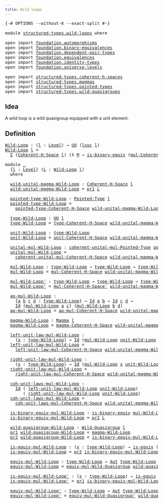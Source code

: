 ```yaml
---
title: Wild loops
---
```


<pre class="Agda"><a id="36" class="Symbol">{-#</a> <a id="40" class="Keyword">OPTIONS</a> <a id="48" class="Pragma">--without-K</a> <a id="60" class="Pragma">--exact-split</a> <a id="74" class="Symbol">#-}</a>

<a id="79" class="Keyword">module</a> <a id="86" href="structured-types.wild-loops.html" class="Module">structured-types.wild-loops</a> <a id="114" class="Keyword">where</a>

<a id="121" class="Keyword">open</a> <a id="126" class="Keyword">import</a> <a id="133" href="foundation.automorphisms.html" class="Module">foundation.automorphisms</a>
<a id="158" class="Keyword">open</a> <a id="163" class="Keyword">import</a> <a id="170" href="foundation.binary-equivalences.html" class="Module">foundation.binary-equivalences</a>
<a id="201" class="Keyword">open</a> <a id="206" class="Keyword">import</a> <a id="213" href="foundation.dependent-pair-types.html" class="Module">foundation.dependent-pair-types</a>
<a id="245" class="Keyword">open</a> <a id="250" class="Keyword">import</a> <a id="257" href="foundation.equivalences.html" class="Module">foundation.equivalences</a>
<a id="281" class="Keyword">open</a> <a id="286" class="Keyword">import</a> <a id="293" href="foundation.identity-types.html" class="Module">foundation.identity-types</a>
<a id="319" class="Keyword">open</a> <a id="324" class="Keyword">import</a> <a id="331" href="foundation.universe-levels.html" class="Module">foundation.universe-levels</a>

<a id="359" class="Keyword">open</a> <a id="364" class="Keyword">import</a> <a id="371" href="structured-types.coherent-h-spaces.html" class="Module">structured-types.coherent-h-spaces</a>
<a id="406" class="Keyword">open</a> <a id="411" class="Keyword">import</a> <a id="418" href="structured-types.magmas.html" class="Module">structured-types.magmas</a>
<a id="442" class="Keyword">open</a> <a id="447" class="Keyword">import</a> <a id="454" href="structured-types.pointed-types.html" class="Module">structured-types.pointed-types</a>
<a id="485" class="Keyword">open</a> <a id="490" class="Keyword">import</a> <a id="497" href="structured-types.wild-quasigroups.html" class="Module">structured-types.wild-quasigroups</a>
</pre>
## Idea

A wild loop is a wild quasigroup equipped with a unit element.

## Definition

<pre class="Agda"><a id="Wild-Loop"></a><a id="632" href="structured-types.wild-loops.html#632" class="Function">Wild-Loop</a> <a id="642" class="Symbol">:</a> <a id="644" class="Symbol">(</a><a id="645" href="structured-types.wild-loops.html#645" class="Bound">l</a> <a id="647" class="Symbol">:</a> <a id="649" href="Agda.Primitive.html#597" class="Postulate">Level</a><a id="654" class="Symbol">)</a> <a id="656" class="Symbol">→</a> <a id="658" href="foundation-core.universe-levels.html#235" class="Primitive">UU</a> <a id="661" class="Symbol">(</a><a id="662" href="Agda.Primitive.html#780" class="Primitive">lsuc</a> <a id="667" href="structured-types.wild-loops.html#645" class="Bound">l</a><a id="668" class="Symbol">)</a>
<a id="670" href="structured-types.wild-loops.html#632" class="Function">Wild-Loop</a> <a id="680" href="structured-types.wild-loops.html#680" class="Bound">l</a> <a id="682" class="Symbol">=</a>
  <a id="686" href="foundation-core.dependent-pair-types.html#515" class="Record">Σ</a> <a id="688" class="Symbol">(</a><a id="689" href="structured-types.coherent-h-spaces.html#1828" class="Function">Coherent-H-Space</a> <a id="706" href="structured-types.wild-loops.html#680" class="Bound">l</a><a id="707" class="Symbol">)</a> <a id="709" class="Symbol">(λ</a> <a id="712" href="structured-types.wild-loops.html#712" class="Bound">M</a> <a id="714" class="Symbol">→</a> <a id="716" href="foundation.binary-equivalences.html#961" class="Function">is-binary-equiv</a> <a id="732" class="Symbol">(</a><a id="733" href="structured-types.coherent-h-spaces.html#2484" class="Function">mul-Coherent-H-Space</a> <a id="754" href="structured-types.wild-loops.html#712" class="Bound">M</a><a id="755" class="Symbol">))</a>

<a id="759" class="Keyword">module</a> <a id="766" href="structured-types.wild-loops.html#766" class="Module">_</a>
  <a id="770" class="Symbol">{</a><a id="771" href="structured-types.wild-loops.html#771" class="Bound">l</a> <a id="773" class="Symbol">:</a> <a id="775" href="Agda.Primitive.html#597" class="Postulate">Level</a><a id="780" class="Symbol">}</a> <a id="782" class="Symbol">(</a><a id="783" href="structured-types.wild-loops.html#783" class="Bound">L</a> <a id="785" class="Symbol">:</a> <a id="787" href="structured-types.wild-loops.html#632" class="Function">Wild-Loop</a> <a id="797" href="structured-types.wild-loops.html#771" class="Bound">l</a><a id="798" class="Symbol">)</a>
  <a id="802" class="Keyword">where</a>

  <a id="811" href="structured-types.wild-loops.html#811" class="Function">wild-unital-magma-Wild-Loop</a> <a id="839" class="Symbol">:</a> <a id="841" href="structured-types.coherent-h-spaces.html#1828" class="Function">Coherent-H-Space</a> <a id="858" href="structured-types.wild-loops.html#771" class="Bound">l</a>
  <a id="862" href="structured-types.wild-loops.html#811" class="Function">wild-unital-magma-Wild-Loop</a> <a id="890" class="Symbol">=</a> <a id="892" href="foundation-core.dependent-pair-types.html#605" class="Field">pr1</a> <a id="896" href="structured-types.wild-loops.html#783" class="Bound">L</a>

  <a id="901" href="structured-types.wild-loops.html#901" class="Function">pointed-type-Wild-Loop</a> <a id="924" class="Symbol">:</a> <a id="926" href="structured-types.pointed-types.html#383" class="Function">Pointed-Type</a> <a id="939" href="structured-types.wild-loops.html#771" class="Bound">l</a>
  <a id="943" href="structured-types.wild-loops.html#901" class="Function">pointed-type-Wild-Loop</a> <a id="966" class="Symbol">=</a>
    <a id="972" href="structured-types.coherent-h-spaces.html#2009" class="Function">pointed-type-Coherent-H-Space</a> <a id="1002" href="structured-types.wild-loops.html#811" class="Function">wild-unital-magma-Wild-Loop</a>

  <a id="1033" href="structured-types.wild-loops.html#1033" class="Function">type-Wild-Loop</a> <a id="1048" class="Symbol">:</a> <a id="1050" href="foundation-core.universe-levels.html#235" class="Primitive">UU</a> <a id="1053" href="structured-types.wild-loops.html#771" class="Bound">l</a>
  <a id="1057" href="structured-types.wild-loops.html#1033" class="Function">type-Wild-Loop</a> <a id="1072" class="Symbol">=</a> <a id="1074" href="structured-types.coherent-h-spaces.html#2101" class="Function">type-Coherent-H-Space</a> <a id="1096" href="structured-types.wild-loops.html#811" class="Function">wild-unital-magma-Wild-Loop</a>

  <a id="1127" href="structured-types.wild-loops.html#1127" class="Function">unit-Wild-Loop</a> <a id="1142" class="Symbol">:</a> <a id="1144" href="structured-types.wild-loops.html#1033" class="Function">type-Wild-Loop</a>
  <a id="1161" href="structured-types.wild-loops.html#1127" class="Function">unit-Wild-Loop</a> <a id="1176" class="Symbol">=</a> <a id="1178" href="structured-types.coherent-h-spaces.html#2207" class="Function">unit-Coherent-H-Space</a> <a id="1200" href="structured-types.wild-loops.html#811" class="Function">wild-unital-magma-Wild-Loop</a>

  <a id="1231" href="structured-types.wild-loops.html#1231" class="Function">unital-mul-Wild-Loop</a> <a id="1252" class="Symbol">:</a> <a id="1254" href="structured-types.coherent-h-spaces.html#1566" class="Function">coherent-unital-mul-Pointed-Type</a> <a id="1287" href="structured-types.wild-loops.html#901" class="Function">pointed-type-Wild-Loop</a>
  <a id="1312" href="structured-types.wild-loops.html#1231" class="Function">unital-mul-Wild-Loop</a> <a id="1333" class="Symbol">=</a>
    <a id="1339" href="structured-types.coherent-h-spaces.html#2328" class="Function">coherent-unital-mul-Coherent-H-Space</a> <a id="1376" href="structured-types.wild-loops.html#811" class="Function">wild-unital-magma-Wild-Loop</a>

  <a id="1407" href="structured-types.wild-loops.html#1407" class="Function">mul-Wild-Loop</a> <a id="1421" class="Symbol">:</a> <a id="1423" href="structured-types.wild-loops.html#1033" class="Function">type-Wild-Loop</a> <a id="1438" class="Symbol">→</a> <a id="1440" href="structured-types.wild-loops.html#1033" class="Function">type-Wild-Loop</a> <a id="1455" class="Symbol">→</a> <a id="1457" href="structured-types.wild-loops.html#1033" class="Function">type-Wild-Loop</a>
  <a id="1474" href="structured-types.wild-loops.html#1407" class="Function">mul-Wild-Loop</a> <a id="1488" class="Symbol">=</a> <a id="1490" href="structured-types.coherent-h-spaces.html#2484" class="Function">mul-Coherent-H-Space</a> <a id="1511" href="structured-types.wild-loops.html#811" class="Function">wild-unital-magma-Wild-Loop</a>

  <a id="1542" href="structured-types.wild-loops.html#1542" class="Function">mul-Wild-Loop&#39;</a> <a id="1557" class="Symbol">:</a> <a id="1559" href="structured-types.wild-loops.html#1033" class="Function">type-Wild-Loop</a> <a id="1574" class="Symbol">→</a> <a id="1576" href="structured-types.wild-loops.html#1033" class="Function">type-Wild-Loop</a> <a id="1591" class="Symbol">→</a> <a id="1593" href="structured-types.wild-loops.html#1033" class="Function">type-Wild-Loop</a>
  <a id="1610" href="structured-types.wild-loops.html#1542" class="Function">mul-Wild-Loop&#39;</a> <a id="1625" class="Symbol">=</a> <a id="1627" href="structured-types.coherent-h-spaces.html#2650" class="Function">mul-Coherent-H-Space&#39;</a> <a id="1649" href="structured-types.wild-loops.html#811" class="Function">wild-unital-magma-Wild-Loop</a>

  <a id="1680" href="structured-types.wild-loops.html#1680" class="Function">ap-mul-Wild-Loop</a> <a id="1697" class="Symbol">:</a>
    <a id="1703" class="Symbol">{</a><a id="1704" href="structured-types.wild-loops.html#1704" class="Bound">a</a> <a id="1706" href="structured-types.wild-loops.html#1706" class="Bound">b</a> <a id="1708" href="structured-types.wild-loops.html#1708" class="Bound">c</a> <a id="1710" href="structured-types.wild-loops.html#1710" class="Bound">d</a> <a id="1712" class="Symbol">:</a> <a id="1714" href="structured-types.wild-loops.html#1033" class="Function">type-Wild-Loop</a><a id="1728" class="Symbol">}</a> <a id="1730" class="Symbol">→</a> <a id="1732" href="foundation-core.identity-types.html#1767" class="Datatype">Id</a> <a id="1735" href="structured-types.wild-loops.html#1704" class="Bound">a</a> <a id="1737" href="structured-types.wild-loops.html#1706" class="Bound">b</a> <a id="1739" class="Symbol">→</a> <a id="1741" href="foundation-core.identity-types.html#1767" class="Datatype">Id</a> <a id="1744" href="structured-types.wild-loops.html#1708" class="Bound">c</a> <a id="1746" href="structured-types.wild-loops.html#1710" class="Bound">d</a> <a id="1748" class="Symbol">→</a>
    <a id="1754" href="foundation-core.identity-types.html#1767" class="Datatype">Id</a> <a id="1757" class="Symbol">(</a><a id="1758" href="structured-types.wild-loops.html#1407" class="Function">mul-Wild-Loop</a> <a id="1772" href="structured-types.wild-loops.html#1704" class="Bound">a</a> <a id="1774" href="structured-types.wild-loops.html#1708" class="Bound">c</a><a id="1775" class="Symbol">)</a> <a id="1777" class="Symbol">(</a><a id="1778" href="structured-types.wild-loops.html#1407" class="Function">mul-Wild-Loop</a> <a id="1792" href="structured-types.wild-loops.html#1706" class="Bound">b</a> <a id="1794" href="structured-types.wild-loops.html#1710" class="Bound">d</a><a id="1795" class="Symbol">)</a>
  <a id="1799" href="structured-types.wild-loops.html#1680" class="Function">ap-mul-Wild-Loop</a> <a id="1816" class="Symbol">=</a> <a id="1818" href="structured-types.coherent-h-spaces.html#2806" class="Function">ap-mul-Coherent-H-Space</a> <a id="1842" href="structured-types.wild-loops.html#811" class="Function">wild-unital-magma-Wild-Loop</a>

  <a id="1873" href="structured-types.wild-loops.html#1873" class="Function">magma-Wild-Loop</a> <a id="1889" class="Symbol">:</a> <a id="1891" href="structured-types.magmas.html#802" class="Function">Magma</a> <a id="1897" href="structured-types.wild-loops.html#771" class="Bound">l</a>
  <a id="1901" href="structured-types.wild-loops.html#1873" class="Function">magma-Wild-Loop</a> <a id="1917" class="Symbol">=</a> <a id="1919" href="structured-types.coherent-h-spaces.html#3021" class="Function">magma-Coherent-H-Space</a> <a id="1942" href="structured-types.wild-loops.html#811" class="Function">wild-unital-magma-Wild-Loop</a>

  <a id="1973" href="structured-types.wild-loops.html#1973" class="Function">left-unit-law-mul-Wild-Loop</a> <a id="2001" class="Symbol">:</a>
    <a id="2007" class="Symbol">(</a><a id="2008" href="structured-types.wild-loops.html#2008" class="Bound">x</a> <a id="2010" class="Symbol">:</a> <a id="2012" href="structured-types.wild-loops.html#1033" class="Function">type-Wild-Loop</a><a id="2026" class="Symbol">)</a> <a id="2028" class="Symbol">→</a> <a id="2030" href="foundation-core.identity-types.html#1767" class="Datatype">Id</a> <a id="2033" class="Symbol">(</a><a id="2034" href="structured-types.wild-loops.html#1407" class="Function">mul-Wild-Loop</a> <a id="2048" href="structured-types.wild-loops.html#1127" class="Function">unit-Wild-Loop</a> <a id="2063" href="structured-types.wild-loops.html#2008" class="Bound">x</a><a id="2064" class="Symbol">)</a> <a id="2066" href="structured-types.wild-loops.html#2008" class="Bound">x</a>
  <a id="2070" href="structured-types.wild-loops.html#1973" class="Function">left-unit-law-mul-Wild-Loop</a> <a id="2098" class="Symbol">=</a>
    <a id="2104" href="structured-types.coherent-h-spaces.html#3362" class="Function">left-unit-law-mul-Coherent-H-Space</a> <a id="2139" href="structured-types.wild-loops.html#811" class="Function">wild-unital-magma-Wild-Loop</a>

  <a id="2170" href="structured-types.wild-loops.html#2170" class="Function">right-unit-law-mul-Wild-Loop</a> <a id="2199" class="Symbol">:</a>
    <a id="2205" class="Symbol">(</a><a id="2206" href="structured-types.wild-loops.html#2206" class="Bound">x</a> <a id="2208" class="Symbol">:</a> <a id="2210" href="structured-types.wild-loops.html#1033" class="Function">type-Wild-Loop</a><a id="2224" class="Symbol">)</a> <a id="2226" class="Symbol">→</a> <a id="2228" href="foundation-core.identity-types.html#1767" class="Datatype">Id</a> <a id="2231" class="Symbol">(</a><a id="2232" href="structured-types.wild-loops.html#1407" class="Function">mul-Wild-Loop</a> <a id="2246" href="structured-types.wild-loops.html#2206" class="Bound">x</a> <a id="2248" href="structured-types.wild-loops.html#1127" class="Function">unit-Wild-Loop</a><a id="2262" class="Symbol">)</a> <a id="2264" href="structured-types.wild-loops.html#2206" class="Bound">x</a>
  <a id="2268" href="structured-types.wild-loops.html#2170" class="Function">right-unit-law-mul-Wild-Loop</a> <a id="2297" class="Symbol">=</a>
    <a id="2303" href="structured-types.coherent-h-spaces.html#3579" class="Function">right-unit-law-mul-Coherent-H-Space</a> <a id="2339" href="structured-types.wild-loops.html#811" class="Function">wild-unital-magma-Wild-Loop</a>

  <a id="2370" href="structured-types.wild-loops.html#2370" class="Function">coh-unit-laws-mul-Wild-Loop</a> <a id="2398" class="Symbol">:</a>
    <a id="2404" href="foundation-core.identity-types.html#1767" class="Datatype">Id</a> <a id="2407" class="Symbol">(</a> <a id="2409" href="structured-types.wild-loops.html#1973" class="Function">left-unit-law-mul-Wild-Loop</a> <a id="2437" href="structured-types.wild-loops.html#1127" class="Function">unit-Wild-Loop</a><a id="2451" class="Symbol">)</a>
       <a id="2460" class="Symbol">(</a> <a id="2462" href="structured-types.wild-loops.html#2170" class="Function">right-unit-law-mul-Wild-Loop</a> <a id="2491" href="structured-types.wild-loops.html#1127" class="Function">unit-Wild-Loop</a><a id="2505" class="Symbol">)</a>
  <a id="2509" href="structured-types.wild-loops.html#2370" class="Function">coh-unit-laws-mul-Wild-Loop</a> <a id="2537" class="Symbol">=</a>
    <a id="2543" href="structured-types.coherent-h-spaces.html#3804" class="Function">coh-unit-laws-mul-Coherent-H-Space</a> <a id="2578" href="structured-types.wild-loops.html#811" class="Function">wild-unital-magma-Wild-Loop</a>

  <a id="2609" href="structured-types.wild-loops.html#2609" class="Function">is-binary-equiv-mul-Wild-Loop</a> <a id="2639" class="Symbol">:</a> <a id="2641" href="foundation.binary-equivalences.html#961" class="Function">is-binary-equiv</a> <a id="2657" href="structured-types.wild-loops.html#1407" class="Function">mul-Wild-Loop</a>
  <a id="2673" href="structured-types.wild-loops.html#2609" class="Function">is-binary-equiv-mul-Wild-Loop</a> <a id="2703" class="Symbol">=</a> <a id="2705" href="foundation-core.dependent-pair-types.html#617" class="Field">pr2</a> <a id="2709" href="structured-types.wild-loops.html#783" class="Bound">L</a>

  <a id="2714" href="structured-types.wild-loops.html#2714" class="Function">wild-quasigroup-Wild-Loop</a> <a id="2740" class="Symbol">:</a> <a id="2742" href="structured-types.wild-quasigroups.html#491" class="Function">Wild-Quasigroup</a> <a id="2758" href="structured-types.wild-loops.html#771" class="Bound">l</a>
  <a id="2762" href="foundation-core.dependent-pair-types.html#605" class="Field">pr1</a> <a id="2766" href="structured-types.wild-loops.html#2714" class="Function">wild-quasigroup-Wild-Loop</a> <a id="2792" class="Symbol">=</a> <a id="2794" href="structured-types.wild-loops.html#1873" class="Function">magma-Wild-Loop</a>
  <a id="2812" href="foundation-core.dependent-pair-types.html#617" class="Field">pr2</a> <a id="2816" href="structured-types.wild-loops.html#2714" class="Function">wild-quasigroup-Wild-Loop</a> <a id="2842" class="Symbol">=</a> <a id="2844" href="structured-types.wild-loops.html#2609" class="Function">is-binary-equiv-mul-Wild-Loop</a>

  <a id="2877" href="structured-types.wild-loops.html#2877" class="Function">is-equiv-mul-Wild-Loop</a> <a id="2900" class="Symbol">:</a> <a id="2902" class="Symbol">(</a><a id="2903" href="structured-types.wild-loops.html#2903" class="Bound">x</a> <a id="2905" class="Symbol">:</a> <a id="2907" href="structured-types.wild-loops.html#1033" class="Function">type-Wild-Loop</a><a id="2921" class="Symbol">)</a> <a id="2923" class="Symbol">→</a> <a id="2925" href="foundation-core.equivalences.html#1556" class="Function">is-equiv</a> <a id="2934" class="Symbol">(</a><a id="2935" href="structured-types.wild-loops.html#1407" class="Function">mul-Wild-Loop</a> <a id="2949" href="structured-types.wild-loops.html#2903" class="Bound">x</a><a id="2950" class="Symbol">)</a>
  <a id="2954" href="structured-types.wild-loops.html#2877" class="Function">is-equiv-mul-Wild-Loop</a> <a id="2977" class="Symbol">=</a> <a id="2979" href="foundation-core.dependent-pair-types.html#617" class="Field">pr2</a> <a id="2983" href="structured-types.wild-loops.html#2609" class="Function">is-binary-equiv-mul-Wild-Loop</a>

  <a id="3016" href="structured-types.wild-loops.html#3016" class="Function">equiv-mul-Wild-Loop</a> <a id="3036" class="Symbol">:</a> <a id="3038" href="structured-types.wild-loops.html#1033" class="Function">type-Wild-Loop</a> <a id="3053" class="Symbol">→</a> <a id="3055" href="foundation-core.automorphisms.html#1442" class="Function">Aut</a> <a id="3059" href="structured-types.wild-loops.html#1033" class="Function">type-Wild-Loop</a>
  <a id="3076" href="structured-types.wild-loops.html#3016" class="Function">equiv-mul-Wild-Loop</a> <a id="3096" class="Symbol">=</a> <a id="3098" href="structured-types.wild-quasigroups.html#1384" class="Function">equiv-mul-Wild-Quasigroup</a> <a id="3124" href="structured-types.wild-loops.html#2714" class="Function">wild-quasigroup-Wild-Loop</a>

  <a id="3153" href="structured-types.wild-loops.html#3153" class="Function">is-equiv-mul-Wild-Loop&#39;</a> <a id="3177" class="Symbol">:</a> <a id="3179" class="Symbol">(</a><a id="3180" href="structured-types.wild-loops.html#3180" class="Bound">x</a> <a id="3182" class="Symbol">:</a> <a id="3184" href="structured-types.wild-loops.html#1033" class="Function">type-Wild-Loop</a><a id="3198" class="Symbol">)</a> <a id="3200" class="Symbol">→</a> <a id="3202" href="foundation-core.equivalences.html#1556" class="Function">is-equiv</a> <a id="3211" class="Symbol">(</a><a id="3212" href="structured-types.wild-loops.html#1542" class="Function">mul-Wild-Loop&#39;</a> <a id="3227" href="structured-types.wild-loops.html#3180" class="Bound">x</a><a id="3228" class="Symbol">)</a>
  <a id="3232" href="structured-types.wild-loops.html#3153" class="Function">is-equiv-mul-Wild-Loop&#39;</a> <a id="3256" class="Symbol">=</a> <a id="3258" href="foundation-core.dependent-pair-types.html#605" class="Field">pr1</a> <a id="3262" href="structured-types.wild-loops.html#2609" class="Function">is-binary-equiv-mul-Wild-Loop</a>

  <a id="3295" href="structured-types.wild-loops.html#3295" class="Function">equiv-mul-Wild-Loop&#39;</a> <a id="3316" class="Symbol">:</a> <a id="3318" href="structured-types.wild-loops.html#1033" class="Function">type-Wild-Loop</a> <a id="3333" class="Symbol">→</a> <a id="3335" href="foundation-core.automorphisms.html#1442" class="Function">Aut</a> <a id="3339" href="structured-types.wild-loops.html#1033" class="Function">type-Wild-Loop</a>
  <a id="3356" href="structured-types.wild-loops.html#3295" class="Function">equiv-mul-Wild-Loop&#39;</a> <a id="3377" class="Symbol">=</a> <a id="3379" href="structured-types.wild-quasigroups.html#1768" class="Function">equiv-mul-Wild-Quasigroup&#39;</a> <a id="3406" href="structured-types.wild-loops.html#2714" class="Function">wild-quasigroup-Wild-Loop</a>
</pre>